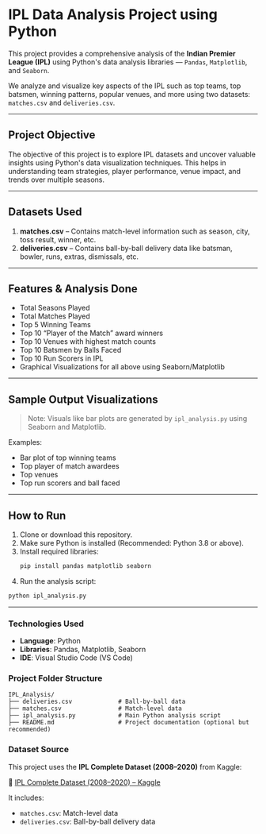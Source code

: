#  IPL Data Analysis Project using Python

This project provides a comprehensive analysis of the **Indian Premier League (IPL)** using Python's data analysis libraries — `Pandas`, `Matplotlib`, and `Seaborn`.

We analyze and visualize key aspects of the IPL such as top teams, top batsmen, winning patterns, popular venues, and more using two datasets: `matches.csv` and `deliveries.csv`.

---

##  Project Objective

The objective of this project is to explore IPL datasets and uncover valuable insights using Python's data visualization techniques. This helps in understanding team strategies, player performance, venue impact, and trends over multiple seasons.

---

##  Datasets Used

1. **matches.csv** – Contains match-level information such as season, city, toss result, winner, etc.
2. **deliveries.csv** – Contains ball-by-ball delivery data like batsman, bowler, runs, extras, dismissals, etc.

---

##  Features & Analysis Done

-  Total Seasons Played
-  Total Matches Played
-  Top 5 Winning Teams
-  Top 10 “Player of the Match” award winners
-  Top 10 Venues with highest match counts
-  Top 10 Batsmen by Balls Faced
-  Top 10 Run Scorers in IPL
-  Graphical Visualizations for all above using Seaborn/Matplotlib

---

##  Sample Output Visualizations

>  Note: Visuals like bar plots are generated by `ipl_analysis.py` using Seaborn and Matplotlib.

Examples:
- Bar plot of top winning teams
- Top player of match awardees
- Top venues
- Top run scorers and ball faced

---

## How to Run

1. Clone or download this repository.
2. Make sure Python is installed (Recommended: Python 3.8 or above).
3. Install required libraries:
   ```bash
   pip install pandas matplotlib seaborn
 4. Run the analysis script:

```bash
python ipl_analysis.py
```

---

###  Technologies Used

- **Language**: Python  
- **Libraries**: Pandas, Matplotlib, Seaborn  
- **IDE**: Visual Studio Code (VS Code)

 ###  Project Folder Structure

```
IPL_Analysis/
├── deliveries.csv             # Ball-by-ball data
├── matches.csv                # Match-level data
├── ipl_analysis.py            # Main Python analysis script
├── README.md                  # Project documentation (optional but recommended)
```
### Dataset Source

This project uses the **IPL Complete Dataset (2008–2020)** from Kaggle:

🔗 [IPL Complete Dataset (2008–2020) – Kaggle](https://www.kaggle.com/datasets/patrickb1912/ipl-complete-dataset-20082020)

It includes:

- `matches.csv`: Match-level data
- `deliveries.csv`: Ball-by-ball delivery data




